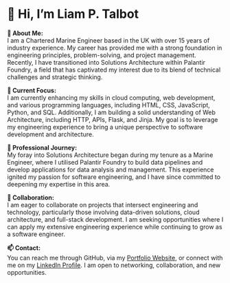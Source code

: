 # 👋 Hi, I’m Liam P. Talbot

**👀 About Me:**  
I am a Chartered Marine Engineer based in the UK with over 15 years of industry experience. My career has provided me with a strong foundation in engineering principles, problem-solving, and project management. Recently, I have transitioned into Solutions Architecture within Palantir Foundry, a field that has captivated my interest due to its blend of technical challenges and strategic thinking.

**🌱 Current Focus:**  
I am currently enhancing my skills in cloud computing, web development, and various programming languages, including HTML, CSS, JavaScript, Python, and SQL. Additionally, I am building a solid understanding of Web Architecture, including HTTP, APIs, Flask, and Jinja. My goal is to leverage my engineering experience to bring a unique perspective to software development and architecture.

**💼 Professional Journey:**  
My foray into Solutions Architecture began during my tenure as a Marine Engineer, where I utilised Palantir Foundry to build data pipelines and develop applications for data analysis and management. This experience ignited my passion for software engineering, and I have since committed to deepening my expertise in this area.

**💞️ Collaboration:**  
I am eager to collaborate on projects that intersect engineering and technology, particularly those involving data-driven solutions, cloud architecture, and full-stack development. I am seeking opportunities where I can apply my extensive engineering experience while continuing to grow as a software engineer.

**📫 Contact:**  
You can reach me through GitHub, via my [Portfolio Website](https://66e0b4d71dc00a2255517bc3--sweet-florentine-6e2571.netlify.app), or connect with me on my [LinkedIn Profile](https://www.linkedIn.com/in/liam-talbot-msc-ceng-5040875a). I am open to networking, collaboration, and new opportunities.
